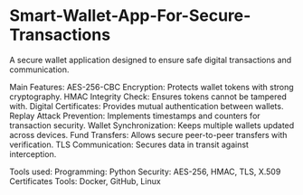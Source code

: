 # Smart-Wallet-App-For-Secure-Transactions
A secure wallet application designed to ensure safe digital transactions and communication.

Main Features:
AES-256-CBC Encryption: Protects wallet tokens with strong cryptography.
HMAC Integrity Check: Ensures tokens cannot be tampered with.
Digital Certificates: Provides mutual authentication between wallets.
Replay Attack Prevention: Implements timestamps and counters for transaction security.
Wallet Synchronization: Keeps multiple wallets updated across devices.
Fund Transfers: Allows secure peer-to-peer transfers with verification.
TLS Communication: Secures data in transit against interception.

Tools used:
Programming: Python
Security: AES-256, HMAC, TLS, X.509 Certificates
Tools: Docker, GitHub, Linux
